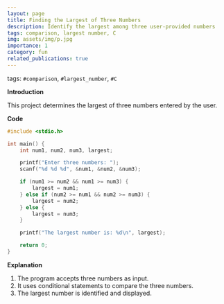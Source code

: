```yaml
---
layout: page
title: Finding the Largest of Three Numbers
description: Identify the largest among three user-provided numbers
tags: comparison, largest number, C
img: assets/img/p.jpg
importance: 1
category: fun
related_publications: true
---
```

tags: `#comparison`, `#largest_number`, `#C`


**Introduction**  

This project determines the largest of three numbers entered by the user.

**Code** 

```c
#include <stdio.h>

int main() {
    int num1, num2, num3, largest;

    printf("Enter three numbers: ");
    scanf("%d %d %d", &num1, &num2, &num3);

    if (num1 >= num2 && num1 >= num3) {
        largest = num1;
    } else if (num2 >= num1 && num2 >= num3) {
        largest = num2;
    } else {
        largest = num3;
    }

    printf("The largest number is: %d\n", largest);

    return 0;
}
```

**Explanation** 

1. The program accepts three numbers as input.  
2. It uses conditional statements to compare the three numbers.  
3. The largest number is identified and displayed.
